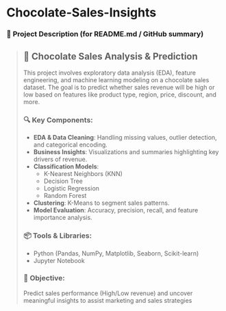 # Chocolate-Sales-Insights


### 📝 **Project Description (for README.md / GitHub summary)**


> ## 🍫 Chocolate Sales Analysis & Prediction
> This project involves exploratory data analysis (EDA), feature engineering, and machine learning modeling on a chocolate sales dataset. The goal is to predict whether sales revenue will be high or low based on features like product type, region, price, discount, and more.
>
> ### 🔍 Key Components:
> - **EDA & Data Cleaning**: Handling missing values, outlier detection, and categorical encoding.
> - **Business Insights**: Visualizations and summaries highlighting key drivers of revenue.
> - **Classification Models**:  
>   - K-Nearest Neighbors (KNN)  
>   - Decision Tree  
>   - Logistic Regression  
>   - Random Forest  
> - **Clustering**: K-Means to segment sales patterns.
> - **Model Evaluation**: Accuracy, precision, recall, and feature importance analysis.
>
> ### 📦 Tools & Libraries:
> - Python (Pandas, NumPy, Matplotlib, Seaborn, Scikit-learn)
> - Jupyter Notebook
>
> ### 🎯 Objective:
> Predict sales performance (High/Low revenue) and uncover meaningful insights to assist marketing and sales strategies
